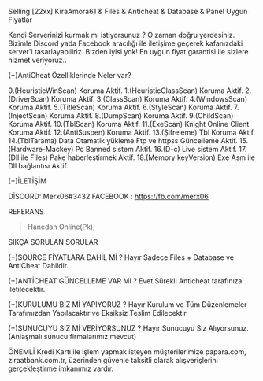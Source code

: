 Selling [22xx] KiraAmora61 & Files & Anticheat & Database & Panel Uygun Fiyatlar

Kendi Serverinizi kurmak mı istiyorsunuz ?
O zaman doğru yerdesiniz.
Bizimle Discord yada Facebook aracılığı ile iletişime geçerek kafanızdaki server'i tasarlayabiliriz.
Bizden iyisi yok! En uygun fiyat garantisi ile sizlere hizmet veriyoruz..

(+)AntiCheat Özelliklerinde Neler var?

0.(HeuristicWinScan) Koruma Aktif.
1.(HeuristicClassScan) Koruma Aktif.
2.(DriverScan) Koruma Aktif.
3.(ClassScan) Koruma Aktif.
4.(WindowsScan) Koruma Aktif.
5.(TitleScan) Koruma Aktif.
6.(StyleScan) Koruma Aktif.
7.(InjectScan) Koruma Aktif.
8.(DumpScan) Koruma Aktif.
9.(ChildScan) Koruma Aktif.
10.(TblScan) Koruma Aktif.
11.(ExeScan) Knight Online Client Koruma Aktif.
12.(AntiSuspen) Koruma Aktif.
13.(Şifreleme) Tbl Koruma Aktif.
14.(TblTarama) Data Otamatik yükleme Ftp ve httpss Güncelleme Aktif.
15.(Hardware-Mackey) Pc Banned sistem Aktif.
16.(D-c) Live sistem Aktif.
17.(Dll ile Files) Pake haberleştirmek Aktif.
18.(Memory keyVersion) Exe Asm ile Dll bağlantısı Aktif.

(+)İLETİŞİM

DİSCORD: Merx06#3432
FACEBOOK : https://fb.com/merx06

REFERANS

> Hanedan Online(Pk),  


SIKÇA SORULAN SORULAR

(+)SOURCE FİYATLARA DAHİL Mİ ?
Hayır Sadece Files + Database ve AntiCheat Dahildir.

(+)ANTİCHEAT GÜNCELLEME VAR MI ?
Evet Sürekli Anticheat tarafınıza iletilecektir.

(+)KURULUMU BİZ Mİ YAPIYORUZ ?
Hayır Kurulum ve Tüm Düzenlemeler Tarafımızdan Yapılacaktır ve Eksiksiz Teslim Edilecektir.

(+)SUNUCUYU SİZ Mİ VERİYORSUNUZ ?
Hayır Sunucuyu Siz Alıyorsunuz. (Anlaşmalı sunucu firmalarımız mevcut)

ÖNEMLİ
Kredi Kartı ile işlem yapmak isteyen müşterilerimize papara.com, ziraatbank.com.tr, üzerinden güvenle taksitli olarak alışverişlerini gerçekleştirme imkanımız vardır.
